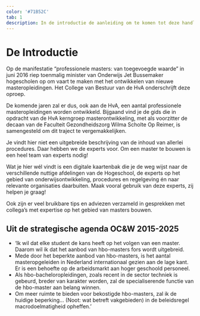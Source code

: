 ```yaml
---
color: '#71B52C'
tab: 1
description: In de introductie de aanleiding om te komen tot deze handleiding voor het bouwen van een masteropleiding aan de HvA en het waarom van deze website.
---
```


# De Introductie

Op de manifestatie “professionele masters: van toegevoegde waarde” in juni 2016 riep toenmalig minister van Onderwijs Jet Bussemaker hogescholen op om vaart te maken met het ontwikkelen van nieuwe masteropleidingen. Het College van Bestuur van de HvA onderschrijft deze oproep.

De komende jaren zal er dus, ook aan de HvA, een aantal professionele masteropleidingen worden ontwikkeld. Bijgaand vind je de gids die in opdracht van de HvA kerngroep masterontwikkeling, met als voorzitter de decaan van de Faculteit Gezondheidszorg Wilma Scholte Op Reimer, is samengesteld om dit traject te vergemakkelijken.

Je vindt hier niet een uitgebreide beschrijving van de inhoud van allerlei procedures. Daar hebben we de experts voor. Om een master te bouwen is een heel team van experts nodig!

Wat je hier wél vindt is een digitale kaartenbak die je de weg wijst naar de verschillende nuttige afdelingen van de Hogeschool, de experts op het gebied van onderwijsontwikkeling, procedures en regelgeving én naar relevante organisaties daarbuiten. Maak vooral gebruik van deze experts, zij helpen je graag!

Ook zijn er veel bruikbare tips en adviezen verzameld in gesprekken met collega’s met expertise op het gebied van masters bouwen.

## Uit de strategische agenda OC&W 2015-2025

* ‘Ik wil dat elke student de kans heeft op het volgen van een master. Daarom wil ik dat het aanbod van hbo-masters fors wordt uitgebreid.
* Mede door het beperkte aanbod van hbo-masters, is het aantal masteropgeleiden in Nederland internationaal gezien aan de lage kant. Er is een behoefte op de arbeidsmarkt aan hoger geschoold personeel.
* Als hbo-bacheloropleidingen, zoals recent in de sector techniek is gebeurd, breder van karakter worden, zal de specialiserende functie van de hbo-master aan belang winnen.
* Om meer ruimte te bieden voor bekostigde hbo-masters, zal ik de huidige beperking… (Noot: wat betreft vakgebieden) in de beleidsregel macrodoelmatigheid opheffen.’
